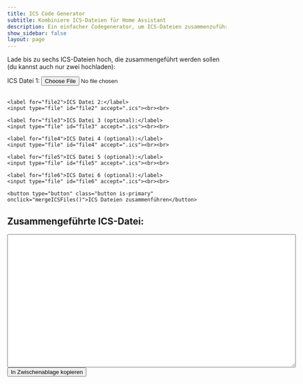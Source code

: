 ```yaml
---
title: ICS Code Generator
subtitle: Kombiniere ICS-Dateien für Home Assistant
description: Ein einfacher Codegenerator, um ICS-Dateien zusammenzuführen.
show_sidebar: false
layout: page
---
```


<p>Lade bis zu sechs ICS-Dateien hoch, die zusammengeführt werden sollen (du kannst auch nur zwei hochladen):</p>

<form>
    <label for="file1">ICS Datei 1:</label>
    <input type="file" id="file1" accept=".ics"><br><br>

    <label for="file2">ICS Datei 2:</label>
    <input type="file" id="file2" accept=".ics"><br><br>

    <label for="file3">ICS Datei 3 (optional):</label>
    <input type="file" id="file3" accept=".ics"><br><br>

    <label for="file4">ICS Datei 4 (optional):</label>
    <input type="file" id="file4" accept=".ics"><br><br>

    <label for="file5">ICS Datei 5 (optional):</label>
    <input type="file" id="file5" accept=".ics"><br><br>

    <label for="file6">ICS Datei 6 (optional):</label>
    <input type="file" id="file6" accept=".ics"><br><br>

    <button type="button" class="button is-primary" onclick="mergeICSFiles()">ICS Dateien zusammenführen</button>
</form>

<h2>Zusammengeführte ICS-Datei:</h2>
<textarea id="output" rows="20" cols="80" readonly></textarea>
<br>
<button class="button is-info" onclick="copyToClipboard()">In Zwischenablage kopieren</button>

<script>
function mergeICSFiles() {
    const files = [
        document.getElementById('file1').files[0],
        document.getElementById('file2').files[0],
        document.getElementById('file3').files[0],
        document.getElementById('file4').files[0],
        document.getElementById('file5').files[0],
        document.getElementById('file6').files[0]
    ];

    const validFiles = files.filter(file => file !== undefined); // Nur die hochgeladenen Dateien auswählen

    if (validFiles.length < 2) {
        alert("Bitte mindestens zwei ICS-Dateien hochladen.");
        return;
    }

    const readers = validFiles.map(file => {
        const reader = new FileReader();
        reader.readAsText(file);
        return reader;
    });

    Promise.all(readers.map(reader => new Promise((resolve) => {
        reader.onload = () => resolve(reader.result);
    })))
    .then(results => {
        const { mergedData, summaries } = mergeMultipleICS(results);
        document.getElementById('output').value = mergedData;
        displaySummaries(summaries);
    });
}

function mergeMultipleICS(filesData) {
    let result = "";
    let veventEntries = [];
    let summaries = new Set(); // Verwende ein Set für eindeutige SUMMARY-Einträge
    let summaryMap = {}; // Um zu wissen, welche Zeilen bearbeitet werden sollen

    // Verarbeite jede Datei, um die VEVENT-Einträge und die SUMMARYs zu extrahieren
    filesData.forEach(data => {
        const lines = data.split('\n');
        let insideEvent = false;

        lines.forEach((line, lineIndex) => {
            if (line.trim() === "BEGIN:VEVENT") {
                insideEvent = true;
            }

            if (insideEvent) {
                veventEntries.push(line);

                // Finde den SUMMARY-Eintrag, bereinige ihn und speichere ihn im Set und der Map
                if (line.startsWith("SUMMARY:")) {
                    const cleanedSummary = cleanSummary(line.replace("SUMMARY:", "").trim());
                    summaries.add(cleanedSummary);

                    // Mappe den originalen SUMMARY-Eintrag zu seiner Position in den VEVENT-Einträgen
                    if (!summaryMap[cleanedSummary]) {
                        summaryMap[cleanedSummary] = [];
                    }
                    summaryMap[cleanedSummary].push(lineIndex); // Speichere die Position
                }
            }

            if (line.trim() === "END:VEVENT") {
                insideEvent = false;
            }
        });
    });

    // Kalenderkopf hinzufügen (BEGIN:VCALENDAR)
    result += "BEGIN:VCALENDAR\n";
    
    // Alle VEVENT-Einträge hinzufügen
    result += veventEntries.join("\n") + "\n";

    // Kalenderende hinzufügen (END:VCALENDAR)
    result += "END:VCALENDAR\n";

    return { mergedData: result, summaries: Array.from(summaries), summaryMap }; // Rückgabe auch der Map
}

function cleanSummary(summary) {
    // Regulärer Ausdruck, um Ziffern, Daten oder Sonderzeichen am Ende des Summary zu entfernen
    return summary.replace(/\s[\d\.\-\/]+$/, ''); // Entfernt Ziffern und Sonderzeichen am Ende
}

function displaySummaries(summaries) {
    const summaryContainer = document.getElementById('summaryList');
    summaryContainer.innerHTML = ""; // Vorherige Inhalte löschen

    let umlautWarning = false; // Flag, um festzustellen, ob Umlaute vorhanden sind

    // Zeige die Liste der bereinigten SUMMARY-Einträge an
    if (summaries.length > 0) {
        const summaryTitle = document.createElement("h2");
        summaryTitle.textContent = "Deine ICS enthält folgende Einträge (bearbeitbar):";
        summaryContainer.appendChild(summaryTitle);

        const summaryList = document.createElement("ol"); // Geordnete Liste
        summaries.forEach((summary, index) => {
            const listItem = document.createElement("li");
            
            // Eingabefeld für die Bearbeitung der SUMMARY-Einträge
            const inputField = document.createElement("input");
            inputField.type = "text";
            inputField.value = summary;
            inputField.id = `summary-input-${index}`;
            inputField.dataset.originalSummary = summary; // Speichere das Original
            listItem.appendChild(inputField);
            summaryList.appendChild(listItem);

            // Prüfe, ob der Eintrag Umlaute enthält
            if (/[äöüß]/i.test(summary)) {
                umlautWarning = true; // Umlaute gefunden
            }
        });
        summaryContainer.appendChild(summaryList);

        // Füge einen Button hinzu, um die Änderungen auf die zusammengeführte Datei anzuwenden
        const updateButton = document.createElement("button");
        updateButton.textContent = "Änderungen übernehmen";
        updateButton.className = "button is-primary";
        updateButton.onclick = updateSummaries;
        summaryContainer.appendChild(updateButton);

        // Zeige Warnung, falls Umlaute gefunden wurden
        updateUmlautWarning(umlautWarning);
    } else {
        summaryContainer.textContent = "Keine Einträge in den ICS-Dateien gefunden.";
    }
}

function updateSummaries() {
    const updatedSummaries = [];

    // Sammle die aktualisierten Einträge aus den Eingabefeldern
    document.querySelectorAll("[id^=summary-input-]").forEach(input => {
        const originalSummary = input.dataset.originalSummary; // Hol das Original
        const newSummary = input.value.trim(); // Das neue vom Benutzer eingegebene
        updatedSummaries.push({ original: originalSummary, updated: newSummary });
    });

    // Ersetze die zusammengeführte ICS-Datei mit den aktualisierten `SUMMARY`-Einträgen
    let updatedICS = document.getElementById('output').value;
    const icsLines = updatedICS.split('\n');

    // Gehe durch die aktualisierten Einträge
    updatedSummaries.forEach(({ original, updated }) => {
        // Finde die Positionen, an denen das Original steht
        const positions = summaryMap[original];

        // Gehe durch jede Position und ersetze den jeweiligen Eintrag
        positions.forEach(position => {
            icsLines[position] = `SUMMARY:${updated}`;
        });
    });

    // Aktualisiere das Textfeld mit der neuen ICS-Datei
    document.getElementById('output').value = icsLines.join('\n');

    // Prüfe nach der Änderung erneut auf Umlaute
    let umlautWarning = updatedSummaries.some(summary => /[äöüß]/i.test(summary.updated));

    // Aktualisiere die Warnung
    updateUmlautWarning(umlautWarning);
}

function updateUmlautWarning(umlautWarning) {
    const warningElement = document.getElementById("umlautWarning");

    if (umlautWarning) {
        // Wenn die Warnung nicht bereits existiert, füge sie hinzu
        if (!warningElement) {
            const warningMessage = document.createElement("p");
            warningMessage.style.color = "red";
            warningMessage.id = "umlautWarning";
            warningMessage.textContent = "Warnung: Einige Einträge enthalten Umlaute (ä, ö, ü, ß). Diese können bei der Weiterverarbeitung zu Problemen führen.";
            document.getElementById("summaryList").appendChild(warningMessage);
        }
    } else {
        // Entferne die Warnung, wenn keine Umlaute mehr vorhanden sind
        if (warningElement) {
            warningElement.remove();
        }
    }
}

function copyToClipboard() {
    var copyText = document.getElementById("output");
    copyText.select();
    document.execCommand("copy");
    alert("ICS-Datei in die Zwischenablage kopiert!");
}
</script>

<div id="summaryList"></div> <!-- Container für die Summary-Einträge -->
